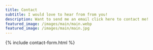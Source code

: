 ```yaml
---
title: Contact
subtitle: I would love to hear from from you! 
description: Want to send me an email click here to contact me!
featured_image: /images/main/main.webp
featured_image: /images/main/main.jpg
---
```


{% include contact-form.html %}